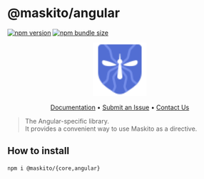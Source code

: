 # @maskito/angular

[![npm version](https://img.shields.io/npm/v/@maskito/angular.svg)](https://npmjs.com/package/@maskito/angular)
[![npm bundle size](https://img.shields.io/bundlephobia/minzip/@maskito/angular)](https://bundlephobia.com/result?p=@maskito/angular)

<p align="center">
    <img src="https://raw.githubusercontent.com/taiga-family/maskito/main/projects/demo/src/assets/icons/maskito.svg" alt="Maskito logo" width="120px">
</p>

<p align="center">
    <a href="https://maskito.dev/frameworks/angular">Documentation</a> •
    <a href="https://github.com/taiga-family/maskito/issues/new/choose">Submit an Issue</a> •
    <a href="https://t.me/taiga_ui/10600">Contact Us</a>
</p>

> The Angular-specific library.<br /> It provides a convenient way to use Maskito as a directive.

## How to install

```
npm i @maskito/{core,angular}
```
